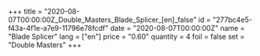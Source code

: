+++
title = "2020-08-07T00:00:00Z_Double_Masters_Blade_Splicer_[en]_false"
id = "277bc4e5-f43a-4f1e-a7e9-11796e78fcdf"
date = "2020-08-07T00:00:00Z"
name = "Blade Splicer"
lang = ["en"]
price = "0.60"
quantity = 4
foil = false
set = "Double Masters"
+++
